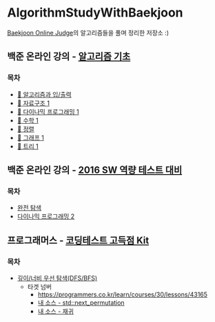 # AlgorithmStudyWithBaekjoon
[Baekjoon Online Judge](https://www.acmicpc.net/)의 알고리즘들을 풀며 정리한 저장소 :)

## 백준 온라인 강의 - [알고리즘 기초](https://code.plus/course/4)
### 목차
- [💯 알고리즘과 입/출력](https://github.com/HelloWoori/AlgorithmStudyWithBaekjoon/tree/master/InputOutput)
- [💯 자료구조 1](https://github.com/HelloWoori/AlgorithmStudyWithBaekjoon/tree/master/DataStructure)
- [💯 다이나믹 프로그래밍 1](https://github.com/HelloWoori/AlgorithmStudyWithBaekjoon/tree/master/DynamicProgramming)
- [💯 수학 1](https://github.com/HelloWoori/AlgorithmStudyWithBaekjoon/tree/master/Math)
- [💯 정렬](https://github.com/HelloWoori/AlgorithmStudyWithBaekjoon/tree/master/Sort)
- [💯 그래프 1](https://github.com/HelloWoori/AlgorithmStudyWithBaekjoon/tree/master/Graph)
- [💯 트리 1](https://github.com/HelloWoori/AlgorithmStudyWithBaekjoon/tree/master/Tree)

## 백준 온라인 강의 - [2016 SW 역량 테스트 대비](https://code.plus/course/19)
### 목차
- [완전 탐색](https://github.com/HelloWoori/AlgorithmStudyWithBaekjoon/tree/master/ExhaustiveSearch)
- [다이나믹 프로그래밍 2](https://github.com/HelloWoori/AlgorithmStudyWithBaekjoon/tree/master/DynamicProgramming_2)

## 프로그래머스 - [코딩테스트 고득점 Kit](https://programmers.co.kr/learn/challenges)
### 목차
- [깊이/너비 우선 탐색(DFS/BFS)](https://programmers.co.kr/learn/courses/30/parts/12421)
    - 타겟 넘버
        - https://programmers.co.kr/learn/courses/30/lessons/43165
        - [내 소스 - std::next_permutation](https://github.com/HelloWoori/AlgorithmStudyWithBaekjoon/blob/master/_Programmers/TargetNumber.cpp)
        - [내 소스 - 재귀](https://github.com/HelloWoori/AlgorithmStudyWithBaekjoon/blob/master/_Programmers/TargetNumber2.cpp)